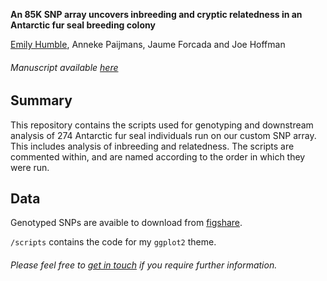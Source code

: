 **An 85K SNP array uncovers inbreeding and cryptic relatedness in an Antarctic fur seal breeding colony**

[Emily Humble](http:/elhumble.github.io/), Anneke Paijmans, Jaume Forcada and Joe Hoffman

###### Manuscript available [here](https://www.g3journal.org/content/early/2020/06/15/g3.120.401268)

**Summary**
-------------
This repository contains the scripts used for genotyping and downstream analysis of 274 Antarctic fur seal individuals run on our custom SNP array. This includes analysis of inbreeding and relatedness. The scripts are commented within, and are named according to the order in which they were run.

**Data**
-------------
Genotyped SNPs are avaible to download from [figshare](https://doi.org/10.25387/g3.12458255).

`/scripts` contains the code for my `ggplot2` theme.

###### Please feel free to [get in touch](mailto:emily.humble@ed.ac.uk) if you require further information.
